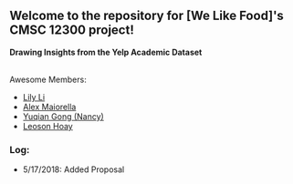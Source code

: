 ## Welcome to the repository for [We Like Food]'s CMSC 12300 project! 

**Drawing Insights from the Yelp Academic Dataset**
<br>
<br>

Awesome Members:
* [Lily Li](https://github.com/mouyun-lily-li)
* [Alex Maiorella](https://github.com/donkeyteethUX)
* [Yuqian Gong (Nancy)](https://github.com/yuqian919)
* [Leoson Hoay](https://github.com/LeosonH)

### Log:
* 5/17/2018: Added Proposal 

